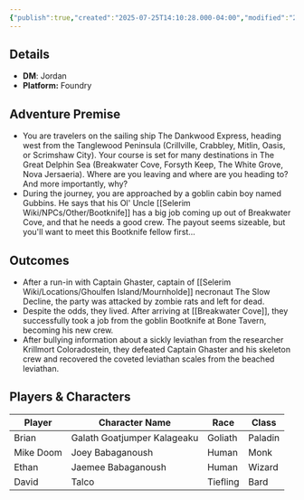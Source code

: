 ```yaml
---
{"publish":true,"created":"2025-07-25T14:10:28.000-04:00","modified":"2025-07-27T17:46:22.255-04:00","published":"2025-07-27T17:46:22.255-04:00","cssclasses":"","DM":"Jordan","Players":["Brian","Mike Doom","Ethan","David"],"Platform":"Foundry"}
---
```


## Details
- **DM**: Jordan
- **Platform:** Foundry

## Adventure Premise
- You are travelers on the sailing ship The Dankwood Express, heading west from the Tanglewood Peninsula (Crillville, Crabbley, Mitlin, Oasis, or Scrimshaw City). Your course is set for many destinations in The Great Delphin Sea (Breakwater Cove, Forsyth Keep, The White Grove, Nova Jersaeria). Where are you leaving and where are you heading to? And more importantly, why?
- During the journey, you are approached by a goblin cabin boy named Gubbins. He says that his Ol' Uncle [[Selerim Wiki/NPCs/Other/Bootknife]] has a big job coming up out of Breakwater Cove, and that he needs a good crew. The payout seems sizeable, but you'll want to meet this Bootknife fellow first…

## Outcomes
- After a run-in with Captain Ghaster, captain of [[Selerim Wiki/Locations/Ghoulfen Island/Mournholde]] necronaut The Slow Decline, the party was attacked by zombie rats and left for dead.
- Despite the odds, they lived. After arriving at [[Breakwater Cove]], they successfully took a job from the goblin Bootknife at Bone Tavern, becoming his new crew.
- After bullying information about a sickly leviathan from the researcher Krillmort Coloradostein, they defeated Captain Ghaster and his skeleton crew and recovered the coveted leviathan scales from the beached leviathan.

## Players & Characters
| Player              | Character Name              | Race     | Class   |
| ------------------- | --------------------------- | -------- | ------- |
| Brian | Galath Goatjumper Kalageaku | Goliath  | Paladin |
| Mike Doom | Joey Babaganoush            | Human    | Monk    |
| Ethan | Jaemee Babaganoush          | Human    | Wizard  |
| David | Talco                       | Tiefling | Bard    |
